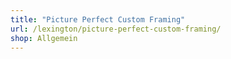 ```yaml
---
title: "Picture Perfect Custom Framing"
url: /lexington/picture-perfect-custom-framing/
shop: Allgemein
---
```

